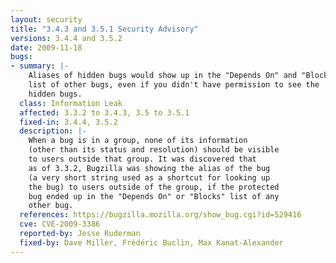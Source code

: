```yaml
---
layout: security
title: "3.4.3 and 3.5.1 Security Advisory"
versions: 3.4.4 and 3.5.2
date: 2009-11-18
bugs:
- summary: |-
    Aliases of hidden bugs would show up in the "Depends On" and "Blocks"
    list of other bugs, even if you didn't have permission to see the
    hidden bugs.
  class: Information Leak
  affected: 3.3.2 to 3.4.3, 3.5 to 3.5.1
  fixed-in: 3.4.4, 3.5.2
  description: |-
    When a bug is in a group, none of its information
    (other than its status and resolution) should be visible
    to users outside that group. It was discovered that
    as of 3.3.2, Bugzilla was showing the alias of the bug 
    (a very short string used as a shortcut for looking up
    the bug) to users outside of the group, if the protected
    bug ended up in the "Depends On" or "Blocks" list of any
    other bug.
  references: https://bugzilla.mozilla.org/show_bug.cgi?id=529416
  cve: CVE-2009-3386
  reported-by: Jesse Ruderman
  fixed-by: Dave Miller, Frédéric Buclin, Max Kanat-Alexander
---
```

